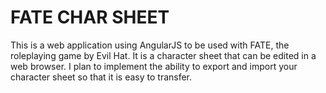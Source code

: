 # FATE CHAR SHEET

This is a web application using AngularJS to be used with FATE, the roleplaying game by Evil Hat. It is a character sheet that can be edited in a web browser. I plan to implement the ability to export and import your character sheet so that it is easy to transfer.

